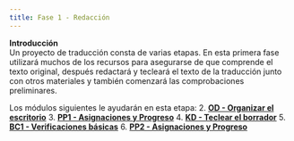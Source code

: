 ```yaml
---
title: Fase 1 - Redacción
---
```


**Introducción**  
Un proyecto de traducción consta de varias etapas. En esta primera fase utilizará muchos de los recursos para asegurarse de que comprende el texto original, después redactará y tecleará el texto de la traducción junto con otros materiales y también comenzará las comprobaciones preliminares.

Los módulos siguientes le ayudarán en esta etapa:
2. [**OD - Organizar el escritorio**](2.OD.md)
3. [**PP1 - Asignaciones y Progreso**](3.PP1.md)
4. [**KD - Teclear el borrador**](4.KD.md)
5. [**BC1 - Verificaciones básicas**](5.BC1.md)
6. [**PP2 - Asignaciones y Progreso**](6.PP2.md)
